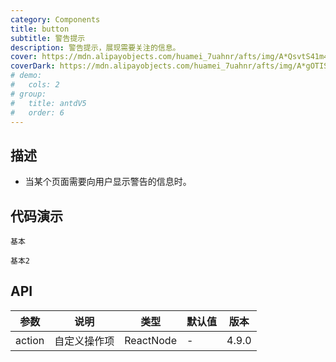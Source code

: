 ```yaml
---
category: Components
title: button
subtitle: 警告提示
description: 警告提示，展现需要关注的信息。
cover: https://mdn.alipayobjects.com/huamei_7uahnr/afts/img/A*QsvtS41m45UAAAAAAAAAAAAADrJ8AQ/original
coverDark: https://mdn.alipayobjects.com/huamei_7uahnr/afts/img/A*gOTISoMFZV0AAAAAAAAAAAAADrJ8AQ/original
# demo:
#   cols: 2
# group:
#   title: antdV5
#   order: 6
---
```


## 描述

- 当某个页面需要向用户显示警告的信息时。

## 代码演示

<!-- prettier-ignore -->
<code src="./demo/basic.tsx">基本</code>

<!-- prettier-ignore -->
<code src="./demo/basic.tsx">基本2</code>

## API

| 参数   | 说明         | 类型      | 默认值 | 版本  |
| ------ | ------------ | --------- | ------ | ----- |
| action | 自定义操作项 | ReactNode | -      | 4.9.0 |
